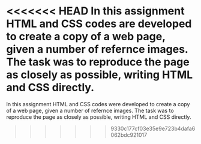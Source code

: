 <<<<<<< HEAD
In this assignment HTML and CSS codes are developed to create a copy of a web page, given a number of refernce images. 
The task was to reproduce the page as closely as possible, writing HTML and CSS directly.
=======
In this assignment HTML and CSS codes were developed to create a copy of a web page, given a number of refernce images. 
The task was to reproduce the page as closely as possible, writing HTML and CSS directly.
>>>>>>> 9330c177cf03e35e9e723b4dafa6062bdc921017
